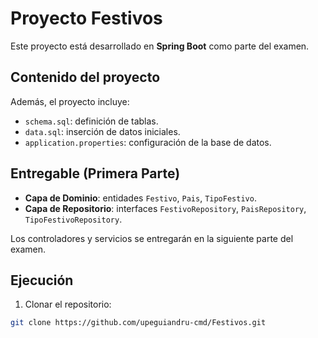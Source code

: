 # Proyecto Festivos

Este proyecto está desarrollado en **Spring Boot** como parte del examen.

## Contenido del proyecto

Además, el proyecto incluye:

- `schema.sql`: definición de tablas.  
- `data.sql`: inserción de datos iniciales.  
- `application.properties`: configuración de la base de datos.  

## Entregable (Primera Parte)

- **Capa de Dominio**: entidades `Festivo`, `Pais`, `TipoFestivo`.  
- **Capa de Repositorio**: interfaces `FestivoRepository`, `PaisRepository`, `TipoFestivoRepository`.  

Los controladores y servicios se entregarán en la siguiente parte del examen.

## Ejecución

1. Clonar el repositorio:

```bash
git clone https://github.com/upeguiandru-cmd/Festivos.git
